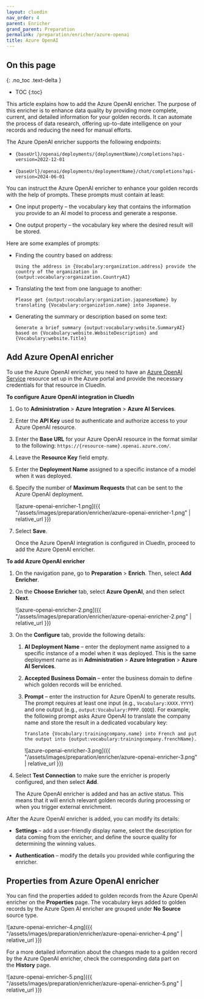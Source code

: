 ```yaml
---
layout: cluedin
nav_order: 4
parent: Enricher
grand_parent: Preparation
permalink: /preparation/enricher/azure-openai
title: Azure OpenAI
---
```

## On this page
{: .no_toc .text-delta }
- TOC
{:toc}

This article explains how to add the Azure OpenAI enricher. The purpose of this enricher is to enhance data quality by providing more complete, current, and detailed information for your golden records. It can automate the process of data research, offering up-to-date intelligence on your records and reducing the need for manual efforts.

The Azure OpenAI enricher supports the following endpoints:

- `{baseUrl}/openai/deployments/{deploymentName}/completions?api-version=2022-12-01`
    
- `{baseUrl}/openai/deployments/deploymentName}/chat/completions?api-version=2024-06-01`

You can instruct the Azure OpenAI enricher to enhance your golden records with the help of prompts. These prompts must contain at least:

- One input property – the vocabulary key that contains the information you provide to an AI model to process and generate a response.

- One output property – the vocabulary key where the desired result will be stored.

Here are some examples of prompts:

- Finding the country based on address:

    ```
    Using the address in {Vocabulary:organization.address} provide the country of the organization in {output:vocabulary:organization.CountryAI}
    ```

- Translating the text from one language to another:

    ```
    Please get {output:vocabulary:organization.japaneseName} by translating {Vocabulary:organization.name} into Japanese.
    ```

- Generating the summary or description based on some text:

    ```
    Generate a brief summary {output:vocabulary:website.SummaryAI} based on {Vocabulary:website.WebsiteDescription} and {Vocabulary:website.Title}
    ```

## Add Azure OpenAI enricher

To use the Azure OpenAI enricher, you need to have an [Azure OpenAI Service](https://learn.microsoft.com/en-us/azure/ai-services/openai/how-to/create-resource?pivots=web-portal) resource set up in the Azure portal and provide the necessary credentials for that resource in CluedIn.

**To configure Azure OpenAI integration in CluedIn**

1. Go to **Administration** > **Azure Integration** > **Azure AI Services**.

1. Enter the **API Key** used to authenticate and authorize access to your Azure OpenAI resource.

1. Enter the **Base URL** for your Azure OpenAI resource in the format similar to the following: `https://{resource-name}.openai.azure.com/`.

1. Leave the **Resource Key** field empty.

1. Enter the **Deployment Name** assigned to a specific instance of a model when it was deployed.

1. Specify the number of **Maximum Requests** that can be sent to the Azure OpenAI deployment.

    ![azure-openai-enricher-1.png]({{ "/assets/images/preparation/enricher/azure-openai-enricher-1.png" | relative_url }})

1. Select **Save**.

    Once the Azure OpenAI integration is configured in CluedIn, proceed to add the Azure OpenAI enricher.

**To add Azure OpenAI enricher**

1. On the navigation pane, go to **Preparation** > **Enrich**. Then, select **Add Enricher**.

1. On the **Choose Enricher** tab, select **Azure OpenAI**, and then select **Next**.

    ![azure-openai-enricher-2.png]({{ "/assets/images/preparation/enricher/azure-openai-enricher-2.png" | relative_url }})

1. On the **Configure** tab, provide the following details:

    1. **AI Deployment Name** – enter the deployment name assigned to a specific instance of a model when it was deployed. This is the same deployment name as in **Administration** > **Azure Integration** > **Azure AI Services**.

    1. **Accepted Business Domain** – enter the business domain to define which golden records will be enriched.

    1. **Prompt** – enter the instruction for Azure OpenAI to generate results. The prompt requires at least one input (e.g., `Vocabulary:XXXX.YYYY`) and one output (e.g., `output:Vocabulary:PPPP.QQQQ`). For example, the following prompt asks Azure OpenAI to translate the company name and store the result in a dedicated vocabulary key:

        ```
        Translate {Vocabulary:trainingcompany.name} into French and put the output into {output:vocabulary:trainingcompany.frenchName}.
        ```

        ![azure-openai-enricher-3.png]({{ "/assets/images/preparation/enricher/azure-openai-enricher-3.png" | relative_url }})

1. Select **Test Connection** to make sure the enricher is properly configured, and then select **Add**.

    The Azure OpenAI enricher is added and has an active status. This means that it will enrich relevant golden records during processing or when you trigger external enrichment.

After the Azure OpenAI enricher is added, you can modify its details:

- **Settings** – add a user-friendly display name, select the description for data coming from the enricher, and define the source quality for determining the winning values.

- **Authentication** – modify the details you provided while configuring the enricher.

## Properties from Azure OpenAI enricher

You can find the properties added to golden records from the Azure OpenAI enricher on the **Properties** page. The vocabulary keys added to golden records by the Azure Open AI enricher are grouped under **No Source** source type. 

![azure-openai-enricher-4.png]({{ "/assets/images/preparation/enricher/azure-openai-enricher-4.png" | relative_url }})

For a more detailed information about the changes made to a golden record by the Azure OpenAI enricher, check the corresponding data part on the **History** page.

![azure-openai-enricher-5.png]({{ "/assets/images/preparation/enricher/azure-openai-enricher-5.png" | relative_url }})